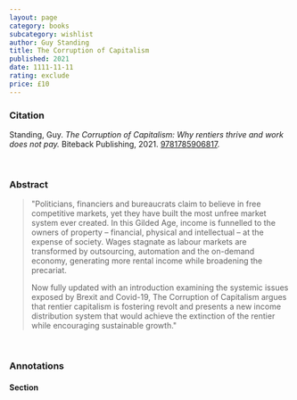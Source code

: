 ```yaml
---
layout: page
category: books
subcategory: wishlist
author: Guy Standing
title: The Corruption of Capitalism
published: 2021
date: 1111-11-11
rating: exclude
price: £10
---
```


### Citation

Standing, Guy. *The Corruption of Capitalism: Why rentiers thrive and work does not pay.* Biteback Publishing, 2021. [9781785906817](https://www.bitebackpublishing.com/books/the-corruption-of-capitalism).

<br>

### Abstract

> "Politicians, financiers and bureaucrats claim to believe in free competitive markets, yet they have built the most unfree market system ever created. In this Gilded Age, income is funnelled to the owners of property – financial, physical and intellectual – at the expense of society. Wages stagnate as labour markets are transformed by outsourcing, automation and the on-demand economy, generating more rental income while broadening the precariat.
>
> Now fully updated with an introduction examining the systemic issues exposed by Brexit and Covid-19, The Corruption of Capitalism argues that rentier capitalism is fostering revolt and presents a new income distribution system that would achieve the extinction of the rentier while encouraging sustainable growth."

<br>

### Annotations

#### Section

<br>
